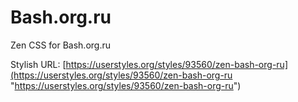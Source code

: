 # Bash.org.ru

Zen CSS for Bash.org.ru

Stylish URL: [https://userstyles.org/styles/93560/zen-bash-org-ru](https://userstyles.org/styles/93560/zen-bash-org-ru "https://userstyles.org/styles/93560/zen-bash-org-ru")
